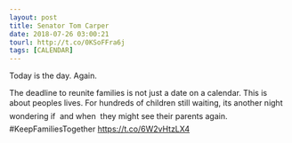 ```yaml
---
layout: post
title: Senator Tom Carper
date: 2018-07-26 03:00:21
tourl: http://t.co/0KSoFFra6j
tags: [CALENDAR]
---
```

Today is the day. Again.

The deadline to reunite families is not just a date on a calendar. This is about peoples lives. For hundreds of children still waiting, its another night wondering if  and when  they might see their parents again. #KeepFamiliesTogether https://t.co/6W2vHtzLX4
